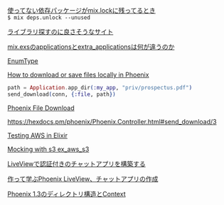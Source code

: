 [使ってない依存パッケージがmix.lockに残ってるとき](https://joe-noh.hatenablog.com/entry/2018/02/25/165317)  
`$ mix deps.unlock --unused`

[ライブラリ探すのに良さそうなサイト](https://libs.garden/elixir/search?q=redis+session)

[mix.exsのapplicationsとextra_applicationsは何が違うのか](https://qiita.com/Tsuyoshi84/items/26eb65e92c7974dd163c)

[EnumType](https://hexdocs.pm/enum_type/readme.html)

[How to download or save files locally in Phoenix](https://stackoverflow.com/questions/49610937/how-to-download-or-save-files-locally-in-phoenix)  

```elixir
path = Application.app_dir(:my_app, "priv/prospectus.pdf")
send_download(conn, {:file, path})
```

[Phoenix File Download](https://elixirforum.com/t/phoenix-file-download/13793)

https://hexdocs.pm/phoenix/Phoenix.Controller.html#send_download/3

[Testing AWS in Elixir](https://andrealeopardi.com/posts/testing-aws-in-elixir/)

[Mocking with s3 ex_aws_s3](https://elixirforum.com/t/mocking-with-s3-ex-aws-s3/26094)

[LiveViewで認証付きのチャットアプリを構築する](https://www.870labo.com/posts/create-chat-app-with-liveview-part6)

[作って学ぶPhoenix LiveView、チャットアプリの作成](https://qiita.com/pojiro/items/dc8c9d97be82f91560bf)

[Phoenix 1.3のディレクトリ構造とContext](https://qiita.com/shufo/items/f0c85a100728a39dde13)

